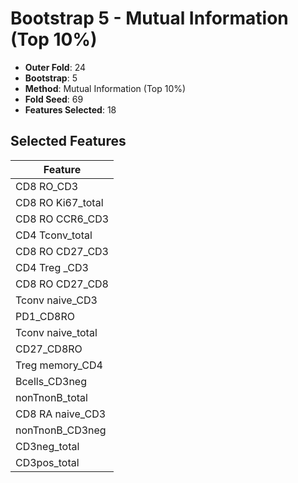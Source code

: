 # Bootstrap 5 - Mutual Information (Top 10%)

- **Outer Fold**: 24
- **Bootstrap**: 5
- **Method**: Mutual Information (Top 10%)
- **Fold Seed**: 69
- **Features Selected**: 18

## Selected Features

| Feature |
|---------|
| CD8 RO_CD3 |
| CD8 RO Ki67_total |
| CD8 RO CCR6_CD3 |
| CD4 Tconv_total |
| CD8 RO CD27_CD3 |
| CD4 Treg _CD3 |
| CD8 RO CD27_CD8 |
| Tconv naive_CD3 |
| PD1_CD8RO |
| Tconv naive_total |
| CD27_CD8RO |
| Treg memory_CD4 |
| Bcells_CD3neg |
| nonTnonB_total |
| CD8 RA naive_CD3 |
| nonTnonB_CD3neg |
| CD3neg_total |
| CD3pos_total |
